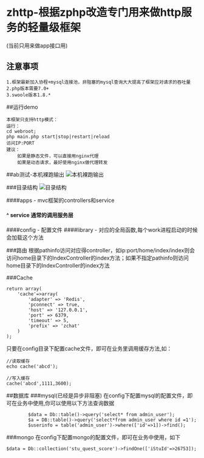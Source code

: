 
# zhttp-根据zphp改造专门用来做http服务的轻量级框架
(当前只用来做app接口用)
## 注意事项
	1.框架最新加入协程+mysql连接池，非阻塞的mysql查询大大提高了框架应对请求的吞吐量
	2.php版本需要7.0+
	3.swoole版本1.8.*
	
##运行demo

	本框架只支持http模式：
	运行：
	cd webroot;
	php main.php start|stop|restart|reload
	访问IP:PORT
	建议：
		如果是静态文件，可以直接用nginx代理
		如果是动态请求，最好使用nginx做代理转发
		
##ab测试-本机裸跑输出
![本机裸跑输出](https://raw.githubusercontent.com/keaixiaou/pic/master/test2.jpg)

###目录结构
![目录结构](https://raw.githubusercontent.com/keaixiaou/pic/master/test1.jpg)


####apps -  mvc框架的controllers和service
####		^	service 通常的调用服务层
####config - 配置文件
####library - 对应的全局函数,每个work进程启动的时候会加载这个方法



###路由
根据pathinfo访问对应得controller，如ip:port/home/index/index则会访问home目录下的IndexController的index方法；如果不指定pathinfo则访问home目录下的IndexController的index方法

###Cache

```
return array(
    'cache'=>array(
        'adapter' => 'Redis',
        'pconnect' => true,
        'host' => '127.0.0.1',
        'port' => 6379,
        'timeout' => 5,
        'prefix' => 'zchat'
    )
);
```
只要在config目录下配置cache文件，即可在业务里调用缓存方法,如：

```
//读取缓存
echo cache('abcd');

//写入缓存
cache('abcd',1111,3600);
```

##数据库
###mysql(已经是异步非阻塞)
在config下配置mysql的配置文件，即可在业务中使用,你可以使用以下方法查询数据

```
 		$data = Db::table()->query('select* from admin_user');
        $a = DB::table()->query('select*from admin_user where id =1');
        $userinfo = table('admin_user')->where(['id'=>1])->find();
```


###mongo
在config下配置mongo的配置文件，即可在业务中使用，如下

```
$data = Db::collection('stu_quest_score')->findOne(['iStuId'=>26753]);


```


